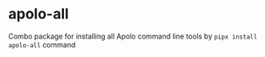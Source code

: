 # apolo-all
Combo package for installing all Apolo command line tools by `pipx install apolo-all` command
